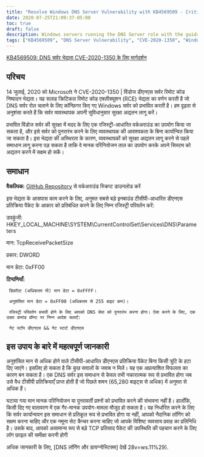 ```yaml
---
title: "Resolve Windows DNS Server Vulnerability with KB4569509 - Critical RCE Fix"
date: 2020-07-25T21:09:37-05:00
toc: true
draft: false
description: Windows servers running the DNS Server role with the guidance on KB4569509."
tags: ["KB4569509", "DNS Server Vulnerability", "CVE-2020-1350", "Windows Server", "Remote Code Execution (RCE)", "Microsoft", "Security Update", "Workaround", "TCP-based DNS", "Registry Change", "DNS Service", "Elevated Command Prompt", "Diagnostic Logging", "DNS Logging and Diagnostics", "Server Security", "Cybersecurity", "IT Security", "Network Security", "System Administration", "Vulnerability Patching"]
---
```

 [KB4569509: DNS सर्वर भेद्यता CVE-2020-1350 के लिए मार्गदर्शन](https://support.microsoft.com/en-us/help/4569509/windows-dns-server-remote-code-execution-vulnerability)  ## परिचय  14 जुलाई, 2020 को Microsoft ने CVE-2020-1350 | विंडोज डीएनएस सर्वर रिमोट कोड निष्पादन भेद्यता। यह सलाह क्रिटिकल रिमोट कोड एक्ज़ीक्यूशन (RCE) भेद्यता का वर्णन करती है जो DNS सर्वर रोल चलाने के लिए कॉन्फ़िगर किए गए Windows सर्वर को प्रभावित करती है। हम दृढ़ता से अनुशंसा करते हैं कि सर्वर व्यवस्थापक अपनी सुविधानुसार सुरक्षा अद्यतन लागू करें।  प्रभावित विंडोज सर्वर की सुरक्षा में मदद के लिए एक रजिस्ट्री-आधारित वर्कअराउंड का उपयोग किया जा सकता है, और इसे सर्वर को पुनरारंभ करने के लिए व्यवस्थापक की आवश्यकता के बिना कार्यान्वित किया जा सकता है। इस भेद्यता की अस्थिरता के कारण, व्यवस्थापकों को सुरक्षा अद्यतन लागू करने से पहले समाधान लागू करना पड़ सकता है ताकि वे मानक परिनियोजन ताल का उपयोग करके अपने सिस्टम को अद्यतन करने में सक्षम हो सकें।   ## समाधान  **वैकल्पिक:** [GitHub Repository](https://github.com/simeononsecurity/CVE-2020-1350-Fix) से वर्कअराउंड स्क्रिप्ट डाउनलोड करें   इस भेद्यता के आसपास काम करने के लिए, अनुमत सबसे बड़े इनबाउंड टीसीपी-आधारित डीएनएस प्रतिक्रिया पैकेट के आकार को प्रतिबंधित करने के लिए निम्न रजिस्ट्री परिवर्तन करें:  उपकुंजी: HKEY_LOCAL_MACHINE\SYSTEM\CurrentControlSet\Services\DNS\Parameters  मान: TcpReceivePacketSize  प्रकार: DWORD  मान डेटा: 0xFF00  **टिप्पणियाँ:**      डिफ़ॉल्ट (अधिकतम भी) मान डेटा = 0xFFFF।      अनुशंसित मान डेटा = 0xFF00 (अधिकतम से 255 बाइट कम)।      रजिस्ट्री परिवर्तन प्रभावी होने के लिए आपको DNS सेवा को पुनरारंभ करना होगा। ऐसा करने के लिए, एक उन्नत कमांड प्रॉम्प्ट पर निम्न आदेश चलाएँ:  ``` नेट स्टॉप डीएनएस && नेट स्टार्ट डीएनएस```   ## इस उपाय के बारे में महत्वपूर्ण जानकारी अनुशंसित मान से अधिक होने वाले टीसीपी-आधारित डीएनएस प्रतिक्रिया पैकेट बिना किसी त्रुटि के हटा दिए जाएंगे। इसलिए हो सकता है कि कुछ सवालों के जवाब न मिलें। यह एक अप्रत्याशित विफलता का कारण बन सकता है। एक DNS सर्वर इस समाधान से केवल तभी नकारात्मक रूप से प्रभावित होगा जब उसे वैध टीसीपी प्रतिक्रियाएँ प्राप्त होती हैं जो पिछले शमन (65,280 बाइट्स से अधिक) में अनुमत से अधिक हैं।  घटाया गया मान मानक परिनियोजन या पुनरावर्ती प्रश्नों को प्रभावित करने की संभावना नहीं है। हालाँकि, किसी दिए गए वातावरण में एक गैर-मानक उपयोग-मामला मौजूद हो सकता है। यह निर्धारित करने के लिए कि सर्वर कार्यान्वयन इस समाधान से प्रतिकूल रूप से प्रभावित होगा या नहीं, आपको नैदानिक लॉगिंग को सक्षम करना चाहिए और एक नमूना सेट कैप्चर करना चाहिए जो आपके विशिष्ट व्यवसाय प्रवाह का प्रतिनिधि है। उसके बाद, आपको असामान्य रूप से बड़े TCP प्रतिसाद पैकेट की उपस्थिति की पहचान करने के लिए लॉग फ़ाइल की समीक्षा करनी होगी  अधिक जानकारी के लिए, [DNS लॉगिंग और डायग्नोस्टिक्स] देखें 28v=ws.11%29).